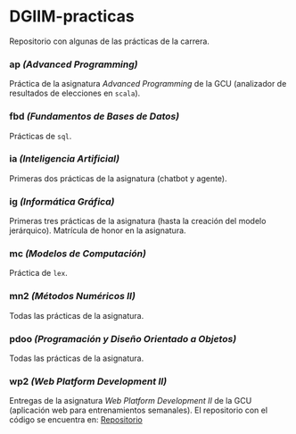 # DGIIM-practicas
Repositorio con algunas de las prácticas de la carrera.

### ap *(Advanced Programming)*

Práctica de la asignatura *Advanced Programming* de la GCU (analizador de resultados de elecciones en `scala`).

### fbd *(Fundamentos de Bases de Datos)*

Prácticas de `sql`.

### ia *(Inteligencia Artificial)*

Primeras dos prácticas de la asignatura (chatbot y agente).

### ig *(Informática Gráfica)*

Primeras tres prácticas de la asignatura (hasta la creación del modelo jerárquico). Matrícula de honor en la asignatura.

### mc *(Modelos de Computación)*

Práctica de `lex`.

### mn2 *(Métodos Numéricos II)*

Todas las prácticas de la asignatura.

### pdoo *(Programación y Diseño Orientado a Objetos)*

Todas las prácticas de la asignatura.

### wp2 *(Web Platform Development II)*

Entregas de la asignatura *Web Platform Development II* de la GCU (aplicación web para entrenamientos semanales).
El repositorio con el código se encuentra en: [Repositorio](https://github.com/diagmatrix/workout_app)
